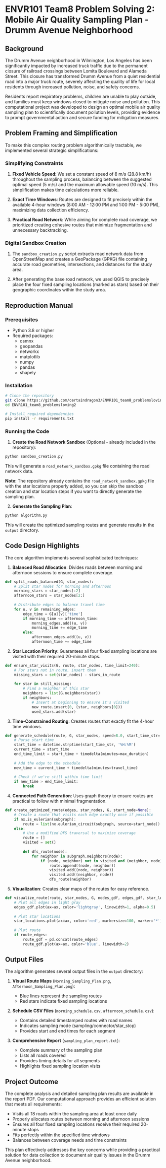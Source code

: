 # ENVR101 Team8 Problem Solving 2: Mobile Air Quality Sampling Plan - Drumm Avenue Neighborhood

## Background

The Drumm Avenue neighborhood in Wilmington, Los Angeles has been significantly impacted by increased truck traffic due to the permanent closure of railroad crossings between Lomita Boulevard and Alameda Street. This closure has transformed Drumm Avenue from a quiet residential road into a major truck route, severely affecting the quality of life for local residents through increased pollution, noise, and safety concerns.

Residents report respiratory problems, children are unable to play outside, and families must keep windows closed to mitigate noise and pollution. This computational project was developed to design an optimal mobile air quality sampling plan to scientifically document pollution levels, providing evidence to prompt governmental action and secure funding for mitigation measures.

## Problem Framing and Simplification

To make this complex routing problem algorithmically tractable, we implemented several strategic simplifications:

### Simplifying Constraints
1. **Fixed Vehicle Speed**: We set a constant speed of 8 m/s (28.8 km/h) throughout the sampling process, balancing between the suggested optimal speed (5 m/s) and the maximum allowable speed (10 m/s). This simplification makes time calculations more reliable.

2. **Exact Time Windows**: Routes are designed to fit precisely within the available 4-hour windows (8:00 AM - 12:00 PM and 1:00 PM - 5:00 PM), maximizing data collection efficiency.

3. **Practical Road Network**: While aiming for complete road coverage, we prioritized creating cohesive routes that minimize fragmentation and unnecessary backtracking.

### Digital Sandbox Creation
1. The `sandbox_creation.py` script extracts road network data from OpenStreetMap and creates a GeoPackage (GPKG) file containing accurate road geometries, intersections, and distances for the study area.

2. After generating the base road network, we used QGIS to precisely place the four fixed sampling locations (marked as stars) based on their geographic coordinates within the study area.

## Reproduction Manual

### Prerequisites
- Python 3.8 or higher
- Required packages:
  - osmnx
  - geopandas
  - networkx
  - matplotlib
  - numpy
  - pandas
  - shapely

### Installation
```bash
# Clone the repository
git clone https://github.com/certaindragon3/ENVR101_team8_problemsloving2.git
cd ENVR101_team8_problemsloving2

# Install required dependencies
pip install -r requirements.txt
```

### Running the Code
1. **Create the Road Network Sandbox** (Optional - already included in the repository):
```bash
python sandbox_creation.py
```
This will generate a `road_network_sandbox.gpkg` file containing the road network data.

**Note**: The repository already contains the `road_network_sandbox.gpkg` file with the star locations properly added, so you can skip the sandbox creation and star location steps if you want to directly generate the sampling plan.

2. **Generate the Sampling Plan**:
```bash
python algorithm.py
```
This will create the optimized sampling routes and generate results in the `output` directory.

## Code Design Highlights

The core algorithm implements several sophisticated techniques:

1. **Balanced Road Allocation**: Divides roads between morning and afternoon sessions to ensure complete coverage.
```python
def split_roads_balanced(G, star_nodes):
    # Split star nodes for morning and afternoon
    morning_stars = star_nodes[:2]
    afternoon_stars = star_nodes[2:]
    
    # Distribute edges to balance travel time
    for u, v in remaining_edges:
        edge_time = G[u][v]['time']
        if morning_time <= afternoon_time:
            morning_edges.add((u, v))
            morning_time += edge_time
        else:
            afternoon_edges.add((u, v))
            afternoon_time += edge_time
```

2. **Star Location Priority**: Guarantees all four fixed sampling locations are visited with their required 20-minute stops.
```python
def ensure_star_visits(G, route, star_nodes, time_limit=240):
    # For stars not in route, insert them
    missing_stars = set(star_nodes) - stars_in_route
    
    for star in still_missing:
        # Find a neighbor of this star
        neighbors = list(G.neighbors(star))
        if neighbors:
            # Insert at beginning to ensure it's visited
            new_route.insert(0, (star, neighbors[0]))
            used_stars.add(star)
```

3. **Time-Constrained Routing**: Creates routes that exactly fit the 4-hour time windows.
```python
def generate_schedule(route, G, star_nodes, speed=8.0, start_time_str='08:00', max_duration=240):
    # Parse start time
    start_time = datetime.strptime(start_time_str, '%H:%M')
    current_time = start_time
    end_time_limit = start_time + timedelta(minutes=max_duration)
    
    # Add the edge to the schedule
    new_time = current_time + timedelta(minutes=travel_time)
    
    # Check if we're still within time limit
    if new_time > end_time_limit:
        break
```

4. **Connected Path Generation**: Uses graph theory to ensure routes are practical to follow with minimal fragmentation.
```python
def create_optimized_route(edges, star_nodes, G, start_node=None):
    # Create a route that visits each edge exactly once if possible
    if nx.is_eulerian(subgraph):
        route = list(nx.eulerian_circuit(subgraph, source=start_node))
    else:
        # Use a modified DFS traversal to maximize coverage
        route = []
        visited = set()
        
        def dfs_route(node):
            for neighbor in subgraph.neighbors(node):
                if (node, neighbor) not in visited and (neighbor, node) not in visited:
                    route.append((node, neighbor))
                    visited.add((node, neighbor))
                    visited.add((neighbor, node))
                    dfs_route(neighbor)
```

5. **Visualization**: Creates clear maps of the routes for easy reference.
```python
def visualize_route(route, star_nodes, G, nodes_gdf, edges_gdf, star_locations, title):
    # Plot all edges in light gray
    edges_gdf.plot(ax=ax, color='lightgray', linewidth=1, alpha=0.5)
    
    # Plot star locations
    star_locations.plot(ax=ax, color='red', markersize=100, marker='*')
    
    # Plot route
    if route_edges:
        route_gdf = pd.concat(route_edges)
        route_gdf.plot(ax=ax, color='blue', linewidth=2)
```

## Output Files

The algorithm generates several output files in the `output` directory:

1. **Visual Route Maps** (`Morning_Sampling_Plan.png`, `Afternoon_Sampling_Plan.png`):
   - Blue lines represent the sampling routes
   - Red stars indicate fixed sampling locations

2. **Schedule CSV Files** (`morning_schedule.csv`, `afternoon_schedule.csv`):
   - Contains detailed timestamped routes with road names
   - Indicates sampling mode (sampling/connector/star_stop)
   - Provides start and end times for each segment

3. **Comprehensive Report** (`sampling_plan_report.txt`):
   - Complete summary of the sampling plan
   - Lists all roads covered
   - Provides timing details for all segments
   - Highlights fixed sampling location visits

## Project Outcome

The complete analysis and detailed sampling plan results are available in the report PDF. Our computational approach provides an efficient solution that meets all requirements:

- Visits all 18 roads within the sampling area at least once daily
- Properly allocates routes between morning and afternoon sessions
- Ensures all four fixed sampling locations receive their required 20-minute stops
- Fits perfectly within the specified time windows
- Balances between coverage needs and time constraints

This plan effectively addresses the key concerns while providing a practical solution for data collection to document air quality issues in the Drumm Avenue neighborhood.